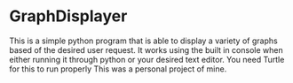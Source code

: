 # GraphDisplayer
This is a simple python program that is able to display a variety of graphs based of the desired user request. It works using the built in console when either running it through python or your desired text editor.
You need Turtle for this to run properly
This was a personal project of mine.
